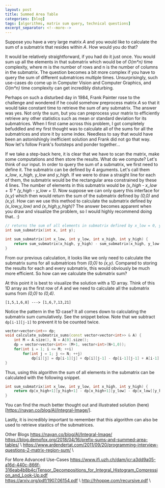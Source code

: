 ```yaml
---
layout: post
title: Summed Area Table
categories: [blog]
tags: [algorithms, matrix sum query, technical questions]
excerpt_separator: <!--more-->
---
```


Suppose you have a very large matrix _A_ and you would like to calculate the sum of a submatrix that resides within _A_. How would you do that? 

It would be relatively straightforward, if you had do it just once. You would sum up all the elements in that submatrix which would be of _O(m*n)_ time complexity, where m is the number of rows and n is the number of columns in the submatrix. The question becomes a bit more complex if you have to query the sum of different submatrices multiple times. Unsurprisingly, such use-cases do come up in Computer Vision and Computer Graphics, and _O(m*n)_ time complexity can get incredibly disturbing.
<!--more-->
Perhaps on such a disturbed day in 1984, Frank Painter rose to the challenge and wondered if he could somehow preprocess matrix _A_ so that it would take constant time to retrieve the sum of any submatrix. The answer was yes. Not only the sum, but you can preprocess your matrix to efficiently retrieve any other statistics such as mean or standard deviation for its submatrices. When I first came across this problem, I got completely befuddled and my first thought was to calculate all of the sums for all the submatrices and store it by some index. Needless to say that would have been an astonishingly inefficient solution and Frank did not go that way. Now let's follow Frank's footsteps and ponder together...

If we take a step-back here, it is clear that we have to scan the matrix, make some computations and then store the results. What do we compute? Let's think of our input. In order to query the sum of a submatrix, we first need to define it. The submatrix can be defined by 4 arguments. Let's call them *x_low*, *x_high*, *y_low* and *y_high*. If we were to draw a straight line for each of them, the submatrix would be the rectangular area constrained by these 4 lines. The number of elements in this submatrix would be *(x_high - x_low + 1)* \* *(y_high - y_low + 1)*. Now suppose we can only query this interface for *(x,y)* which then would return the sum of the submatrix defined by *(0,0)* and *(x,y)*. How can we use this method to calculate the submatrix defined by *(x_low,y_low)* and *(x_high,y_high)*? The answer becomes apparent when you draw and visualize the problem, so I would highly recommend doing that.. :)

```cpp
// returns the sum of all elements in submatrix defined by x_low = 0, y_low = 0, x_high = x & y_high = y
int sum_submatrix(int x, int y); 

int sum_submatrix(int x_low, int y_low, int x_high, int y_high) {
    return sum_submatrix(x_high, y_high) - sum_submatrix(x_high, y_low-1) - sum_submatrix(x_low-1, y_high) + sum_submatrix(x_low-1, y_low-1); 
}
```
From our previous calculation, it looks like we only need to calculate the submatrix sums for all submatrices from *(0,0)* to *(x,y)*. Compared to storing the results for each and every submatrix, this would obviously be much more efficient. So how can we calculate the submatrix sum? 

At this point it is best to visualize the solution with a 1D array. Think of this 1D array as the first row of _A_ and we need to calculate all the submatrix sums from *(0,0)* to *(0,4)*.

```text
[1,5,1,6,8] ---> [1,6,7,13,21]
```

Notice the pattern in the 1D case? It all comes down to calculating the submatrix sum cumulatively. See the snippet below. Note that we subtract `dp[i-1][j-1]` to prevent it to be counted twice. 

```cpp
vector<vector<int>> dp;
void calculate_submatrix_sums(const vector<vector<int>> & A) {
    int M = A.size(), N = A[0].size();
    dp = vector<vector<int>> (M+1, vector<int>(N+1,0));
    for(int i = 1; i <= M; ++i)
        for(int j = 1; j <= N; ++j)
            dp[i][j] = dp[i-1][j] + dp[i][j-1] - dp[i-1][j-1] + A[i-1][j-1];
}
```

Thus, using this algorithm the sum of all elements in the submatrix can be calculated with the following snippet.

```cpp
int sum_submatrix(int x_low, int y_low, int x_high, int y_high) {
    return dp[x_high+1][y_high+1] - dp[x_high+1][y_low] - dp[x_low][y_high+1] + dp[x_low][y_low];
}
```

You can find the much better thought out and illustrated solution (here)[https://nayan.co/blog/AI/Integral-Image/].

Lastly, it is incredibly important to remember that this algorithm can also be used to retrieve stastics of the submatrices.

Other Blogs
https://nayan.co/blog/AI/Integral-Image/ \
https://blog.demofox.org/2018/04/16/prefix-sums-and-summed-area-tables/ \ 
https://www.ardendertat.com/2011/09/20/programming-interview-questions-2-matrix-region-sum/ \

For More Advanced Use-Cases
https://www.ifi.uzh.ch/dam/jcr:a3dd9a05-a16d-440c-866f-316eab4b8b4c/Tensor_Decompositions_for_Integral_Histogram_Compression_and_Look-Up.pdf \
https://arxiv.org/pdf/1907.06154.pdf \ 
http://hhoppe.com/recursive.pdf \ 
